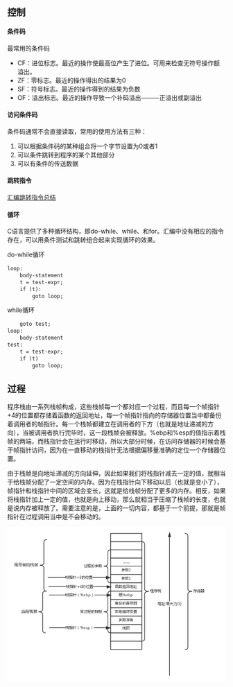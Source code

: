 
##  控制
#### 条件码
最常用的条件码
- CF：进位标志。最近的操作使最高位产生了进位。可用来检查无符号操作额溢出。
- ZF：零标志。最近的操作得出的结果为0
- SF：符号标志。最近的操作得到的结果为负数
- OF：溢出标志。最近的操作导致一个补码溢出———正溢出或副溢出
#### 访问条件码
条件码通常不会直接读取，常用的使用方法有三种：
1. 可以根据条件码的某种组合将一个字节设置为0或者1
2. 可以条件跳转到程序的某个其他部分
3. 可以有条件的传送数据

#### 跳转指令
[汇编跳转指令总结](https://blog.csdn.net/liujiayu2/article/details/50737518)

#### 循环
C语言提供了多种循环结构，即do-while、while、和for。汇编中没有相应的指令存在，可以用条件测试和跳转组合起来实现循环的效果。

do-while循环
```
loop:
    body-statement
    t = test-expr;
    if (t):
        goto loop;
```

while循环
```
    goto test;
loop:
    body-statement
test:
    t = test-expr;
    if (t)
        goto loop;
```

## 过程
程序栈由一系列栈帧构成，这些栈帧每一个都对应一个过程，而且每一个帧指针+4的位置都存储着函数的返回地址，每一个帧指针指向的存储器位置当中都备份着调用者的帧指针。每一个栈帧都建立在调用者的下方（也就是地址递减的方向），当被调用者执行完毕时，这一段栈帧会被释放。%ebp和%esp的值指示着栈帧的两端，而栈指针会在运行时移动，所以大部分时候，在访问存储器的时候会基于帧指针访问，因为在一直移动的栈指针无法根据偏移量准确的定位一个存储器位置。

由于栈帧是向地址递减的方向延伸，因此如果我们将栈指针减去一定的值，就相当于给栈帧分配了一定空间的内存。因为在栈指针向下移动以后（也就是变小了），帧指针和栈指针中间的区域会变长，这就是给栈帧分配了更多的内存。相反，如果将栈指针加上一定的值，也就是向上移动，那么就相当于压缩了栈帧的长度，也就是说内存被释放了。需要注意的是，上面的一切内容，都基于一个前提，那就是帧指针在过程调用当中是不会移动的。

![](./_image/汇编-25.png)

